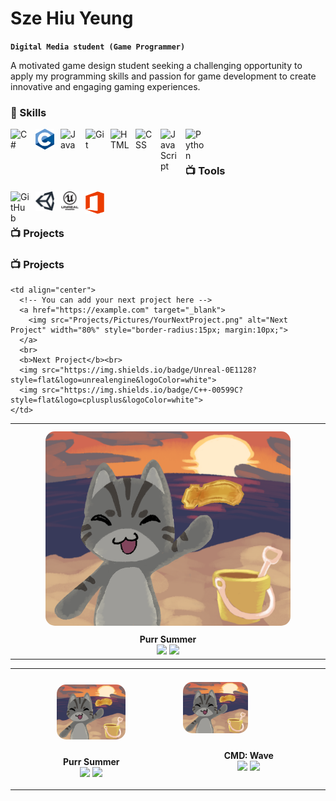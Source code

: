 # Sze Hiu Yeung

**`Digital Media student (Game Programmer)`**

A motivated game design student seeking a challenging opportunity to apply my programming skills and passion for game development to create innovative and engaging gaming experiences. 

### 🧰 Skills
<img align="left" alt="C#" width="30px" style="padding-right:10px;" src="ReferencePictures/C#.png" />
<img align="left" alt="C" width="30px" style="padding-right:10px;" src="ReferencePictures/C_Programming.png" />
<img align="left" alt="Java" width="30px" style="padding-right:10px;" src="https://cdn.jsdelivr.net/gh/devicons/devicon/icons/java/java-original.svg"/>
<img align="left" alt="Git" width="30px" style="padding-right:10px;" src="https://cdn.jsdelivr.net/gh/devicons/devicon/icons/git/git-original.svg" />
<img align="left" alt="HTML" width="30px" style="padding-right:10px;" src="https://cdn.jsdelivr.net/gh/devicons/devicon/icons/html5/html5-plain.svg" />
<img align="left" alt="CSS" width="30px" style="padding-right:10px;" src="https://cdn.jsdelivr.net/gh/devicons/devicon/icons/css3/css3-plain.svg" />
<img align="left" alt="JavaScript" width="30px" style="padding-right:10px;" src="https://cdn.jsdelivr.net/gh/devicons/devicon/icons/javascript/javascript-plain.svg" />
<img align="left" alt="Python" width="30px" style="padding-right:10px;" src="https://cdn.jsdelivr.net/gh/devicons/devicon/icons/python/python-plain.svg" />
<br />

#

### 📺 Tools

<img align="left" alt="GitHub" width="30px" style="padding-right:10px;" src="https://cdn.jsdelivr.net/gh/devicons/devicon/icons/github/github-original.svg" />
<img align="left" alt="Unity" width="30px" style="padding-right:10px;" src="ReferencePictures/Unity.png"/>
<img align="left" alt="Unreal" width="30px" style="padding-right:10px;" src="ReferencePictures/Unreal.png"/>
<img align="left" alt="Microsoft Office" width="30px" style="padding-right:10px;" src="ReferencePictures/Microsoft_Office.png"/>

<br />

#

### 📺 Projects

### 📺 Projects

<table>
  <tr>
    <td align="center">
      <a href="https://ghost-knights.itch.io/purr-summer" target="_blank">
        <img src="Projects/Pictures/SummerJamICON.png" alt="Purr Summer" width="80%" style="border-radius:15px; margin:10px;">
      </a>
      <br>
      <b>Purr Summer</b><br>
      <img src="https://img.shields.io/badge/Unity-100000?style=flat&logo=unity&logoColor=white">
      <img src="https://img.shields.io/badge/C%23-239120?style=flat&logo=c-sharp&logoColor=white">
    </td>

    <td align="center">
      <!-- You can add your next project here -->
      <a href="https://example.com" target="_blank">
        <img src="Projects/Pictures/YourNextProject.png" alt="Next Project" width="80%" style="border-radius:15px; margin:10px;">
      </a>
      <br>
      <b>Next Project</b><br>
      <img src="https://img.shields.io/badge/Unreal-0E1128?style=flat&logo=unrealengine&logoColor=white">
      <img src="https://img.shields.io/badge/C++-00599C?style=flat&logo=cplusplus&logoColor=white">
    </td>
  </tr>
</table>


<table>
  <tr>
    <td>
      <p align="center">
      <a href="https://ghost-knights.itch.io/purr-summer" target="_blank">
        <img src="Projects/Pictures/SummerJamICON.png" alt="Purr summer" width="45%" style="border-radius:15px; margin:10px;">
      </a>
        </p>
            <p align="center">
        <b>Purr Summer</b><br>
        <img src="https://img.shields.io/badge/Unity-100000?style=flat&logo=unity&logoColor=white">
        <img src="https://img.shields.io/badge/C%23-239120?style=flat&logo=c-sharp&logoColor=white">
      </p>
    </td>
    <td>
      <a href="https://ghost-knights.itch.io/purr-summer" target="_blank">
        <img src="Projects/Pictures/SummerJamICON.png" alt="Purr summer" width="45%" style="border-radius:15px; margin:10px;">
      </a>
      <p align="center">
        <b>CMD: Wave</b><br>
        <img src="https://img.shields.io/badge/Unity-100000?style=flat&logo=unity&logoColor=white">
        <img src="https://img.shields.io/badge/C%23-239120?style=flat&logo=c-sharp&logoColor=white">
      </p>
    </td>
  </tr>
</table>

